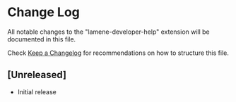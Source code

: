# Change Log

All notable changes to the "lamene-developer-help" extension will be documented in this file.

Check [Keep a Changelog](http://keepachangelog.com/) for recommendations on how to structure this file.

## [Unreleased]

- Initial release